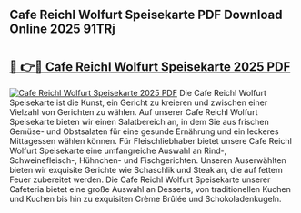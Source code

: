 ## Cafe Reichl Wolfurt Speisekarte PDF Download Online 2025 91TRj

# <h2><a href="http://gc76kc.nevu.top/?p=Cafe+Reichl+Wolfurt+Speisekarte">🔗 👉🔴 Cafe Reichl Wolfurt Speisekarte 2025 PDF</a></h2>

[![Cafe Reichl Wolfurt Speisekarte 2025 PDF](https://i.imgur.com/dBaPXMq.png)](http://gc76kc.nevu.top/?p=Cafe+Reichl+Wolfurt+Speisekarte)
Die Cafe Reichl Wolfurt Speisekarte ist die Kunst, ein Gericht zu kreieren und zwischen einer Vielzahl von Gerichten zu wählen. Auf unserer Cafe Reichl Wolfurt Speisekarte bieten wir einen Salatbereich an, in dem Sie aus frischen Gemüse- und Obstsalaten für eine gesunde Ernährung und ein leckeres Mittagessen wählen können. Für Fleischliebhaber bietet unsere Cafe Reichl Wolfurt Speisekarte eine umfangreiche Auswahl an Rind-, Schweinefleisch-, Hühnchen- und Fischgerichten. Unseren Auserwählten bieten wir exquisite Gerichte wie Schaschlik und Steak an, die auf fettem Feuer zubereitet werden. Die Cafe Reichl Wolfurt Speisekarte unserer Cafeteria bietet eine große Auswahl an Desserts, von traditionellen Kuchen und Kuchen bis hin zu exquisiten Crème Brûlée und Schokoladenkugeln.
